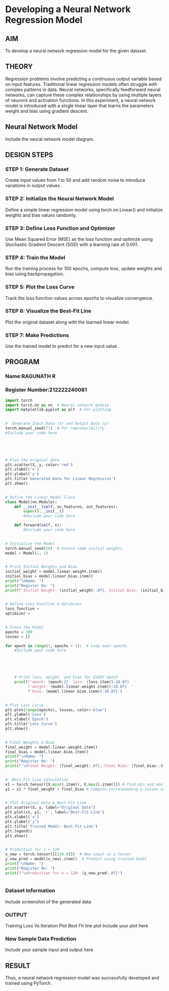 # Developing a Neural Network Regression Model

## AIM
To develop a neural network regression model for the given dataset.

## THEORY
Regression problems involve predicting a continuous output variable based on input features. Traditional linear regression models often struggle with complex patterns in data. Neural networks, specifically feedforward neural networks, can capture these complex relationships by using multiple layers of neurons and activation functions. In this experiment, a neural network model is introduced with a single linear layer that learns the parameters weight and bias using gradient descent.

## Neural Network Model
Include the neural network model diagram.

## DESIGN STEPS
### STEP 1: Generate Dataset

Create input values  from 1 to 50 and add random noise to introduce variations in output values .

### STEP 2: Initialize the Neural Network Model

Define a simple linear regression model using torch.nn.Linear() and initialize weights and bias values randomly.

### STEP 3: Define Loss Function and Optimizer

Use Mean Squared Error (MSE) as the loss function and optimize using Stochastic Gradient Descent (SGD) with a learning rate of 0.001.

### STEP 4: Train the Model

Run the training process for 100 epochs, compute loss, update weights and bias using backpropagation.

### STEP 5: Plot the Loss Curve

Track the loss function values across epochs to visualize convergence.

### STEP 6: Visualize the Best-Fit Line

Plot the original dataset along with the learned linear model.

### STEP 7: Make Predictions

Use the trained model to predict  for a new input value .

## PROGRAM

### Name:RAGUNATH R

### Register Number:212222240081

```python
import torch
import torch.nn as nn  # Neural network module
import matplotlib.pyplot as plt  # For plotting
     

#  Generate Input Data (X) and Output Data (y)
torch.manual_seed(71)  # For reproducibility
#Include your code here



     

# Plot the original data
plt.scatter(X, y, color='red')
plt.xlabel('x')
plt.ylabel('y')
plt.title('Generated Data for Linear Regression')
plt.show()
     

# Define the Linear Model Class
class Model(nn.Module):
    def __init__(self, in_features, out_features):
        super().__init__()
        #Include your code here

    def forward(self, x):
        #Include your code here
     

# Initialize the Model
torch.manual_seed(59)  # Ensure same initial weights
model = Model(1, 1)
     

# Print Initial Weights and Bias
initial_weight = model.linear.weight.item()
initial_bias = model.linear.bias.item()
print("\nName: ")
print("Register No: ")
print(f'Initial Weight: {initial_weight:.8f}, Initial Bias: {initial_bias:.8f}\n')
     

# Define Loss Function & Optimizer
loss_function =
optimizer =
     

# Train the Model
epochs = 100
losses = []

for epoch in range(1, epochs + 1):  # Loop over epochs
    #Include your code here





    # Print loss, weight, and bias for EVERY epoch
    print(f'epoch: {epoch:2}  loss: {loss.item():10.8f}  '
          f'weight: {model.linear.weight.item():10.8f}  '
          f'bias: {model.linear.bias.item():10.8f}')
     

# Plot Loss Curve
plt.plot(range(epochs), losses, color='blue')
plt.ylabel('Loss')
plt.xlabel('Epoch')
plt.title('Loss Curve')
plt.show()
     

# Final Weights & Bias
final_weight = model.linear.weight.item()
final_bias = model.linear.bias.item()
print("\nName: ")
print("Register No: ")
print(f'\nFinal Weight: {final_weight:.8f}, Final Bias: {final_bias:.8f}')
     

#  Best-Fit Line Calculation
x1 = torch.tensor([X.min().item(), X.max().item()]) # Find min and max values of X
y1 = x1 * final_weight + final_bias # Compute corresponding y-values using trained model
     

# Plot Original Data & Best-Fit Line
plt.scatter(X, y, label="Original Data")
plt.plot(x1, y1, 'r', label="Best-Fit Line")
plt.xlabel('x')
plt.ylabel('y')
plt.title('Trained Model: Best-Fit Line')
plt.legend()
plt.show()
     

# Prediction for x = 120
x_new = torch.tensor([[120.0]])  # New input as a tensor
y_new_pred = model(x_new).item()  # Predict using trained model
print("\nName: ")
print("Register No: ")
print(f"\nPrediction for x = 120: {y_new_pred:.8f}")
     
```

### Dataset Information
Include screenshot of the generated data

### OUTPUT
Training Loss Vs Iteration Plot
Best Fit line plot
Include your plot here

### New Sample Data Prediction
Include your sample input and output here

## RESULT
Thus, a neural network regression model was successfully developed and trained using PyTorch.
